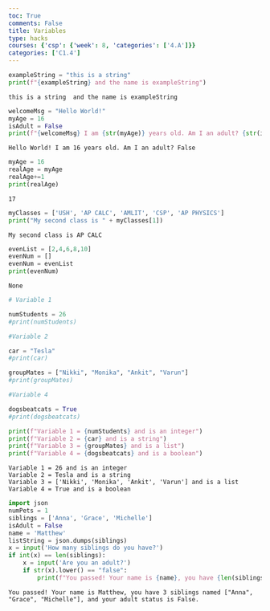 ```yaml
---
toc: True
comments: False
title: Variables
type: hacks
courses: {'csp': {'week': 8, 'categories': ['4.A']}}
categories: ['C1.4']
---
```



```python
exampleString = "this is a string"
print(f"{exampleString} and the name is exampleString")
```

    this is a string  and the name is exampleString



```python
welcomeMsg = "Hello World!"
myAge = 16
isAdult = False
print(f"{welcomeMsg} I am {str(myAge)} years old. Am I an adult? {str(isAdult)}")
```

    Hello World! I am 16 years old. Am I an adult? False



```python
myAge = 16
realAge = myAge
realAge+=1
print(realAge)
```

    17



```python
myClasses = ['USH', 'AP CALC', 'AMLIT', 'CSP', 'AP PHYSICS']
print("My second class is " + myClasses[1])
```

    My second class is AP CALC



```python
evenList = [2,4,6,8,10]
evenNum = []
evenNum = evenList
print(evenNum)
```

    None



```python
# Variable 1

numStudents = 26
#print(numStudents)

#Variable 2

car = "Tesla"
#print(car)

groupMates = ["Nikki", "Monika", "Ankit", "Varun"]
#print(groupMates)

#Variable 4

dogsbeatcats = True
#print(dogsbeatcats)

print(f"Variable 1 = {numStudents} and is an integer")
print(f"Variable 2 = {car} and is a string")
print(f"Variable 3 = {groupMates} and is a list")
print(f"Variable 4 = {dogsbeatcats} and is a boolean")
```

    Variable 1 = 26 and is an integer
    Variable 2 = Tesla and is a string
    Variable 3 = ['Nikki', 'Monika', 'Ankit', 'Varun'] and is a list
    Variable 4 = True and is a boolean



```python
import json
numPets = 1
siblings = ['Anna', 'Grace', 'Michelle']
isAdult = False
name = 'Matthew'
listString = json.dumps(siblings)
x = input('How many siblings do you have?')
if int(x) == len(siblings):
    x = input('Are you an adult?')
    if str(x).lower() == "false":
        print(f"You passed! Your name is {name}, you have {len(siblings)} siblings named {listString}, and your adult status is {isAdult}.")
```

    You passed! Your name is Matthew, you have 3 siblings named ["Anna", "Grace", "Michelle"], and your adult status is False.

